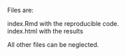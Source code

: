 Files are:

index.Rmd with the reproducible code.  
index.html with the results  

All other files can be neglected.
